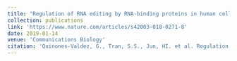 ```yaml
---
title: "Regulation of RNA editing by RNA-binding proteins in human cells"
collection: publications
link: 'https://www.nature.com/articles/s42003-018-0271-8'
date: 2019-01-14
venue: 'Communications Biology'
citation: 'Quinones-Valdez, G., Tran, S.S., Jun, HI. et al. Regulation of RNA editing by RNA-binding proteins in human cells. Commun Biol 2, 19 (2019). https://doi.org/10.1038/s42003-018-0271-8'
---
```


